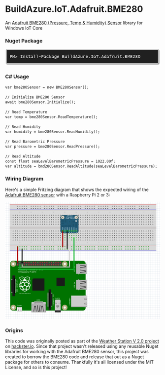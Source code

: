 # BuildAzure.IoT.Adafruit.BME280
An [Adafruit BME280 (Pressure, Temp &amp; Humidity) Sensor](https://learn.adafruit.com/adafruit-bme280-humidity-barometric-pressure-temperature-sensor-breakout) library for Windows IoT Core

### Nuget Package
[![BuildAzure.IoT.Adafruit.BME280 Nuget Package](NugetCommand.png)](https://www.nuget.org/packages/BuildAzure.IoT.Adafruit.BME280)

### C# Usage

    var bme280Sensor = new BME280Sensor();

    // Initialize BME280 Sensor
    await bme280Sensor.Initialize();

    // Read Temperature
    var temp = bme280Sensor.ReadTemperature();

    // Read Humidity
    var humidity = bme280Sensor.ReadHumidity();

    // Read Barometric Pressure
    var pressure = bme280Sensor.ReadPressure();

    // Read Altitude
    const float seaLevelBarometricPressure = 1022.00f;
    var altitude = bmd280Sensor.ReadAltitude(seaLevelBarometricPressure);

### Wiring Diagram
Here's a simple Fritzing diagram that shows the expected wiring of the [Adafruit BME280 sensor](https://learn.adafruit.com/adafruit-bme280-humidity-barometric-pressure-temperature-sensor-breakout) with a Raspberry Pi 2 or 3:

![BMD280 Raspberry Pi Wiring Diagram](BME280Fritzing.png)

### Origins
This code was originally posted as part of the [Weather Station V 2.0 project](https://www.hackster.io/windows-iot/weather-station-v-2-0-8abe16) on [hackster.io](http://hackster.io). Since that project wasn't released using any reusable Nuget libraries for working with the Adafruit BME280 sensor, this project was created to borrow the BME280 code and release that out as a Nuget package for others to consume. Thankfully it's all licensed under the MIT License, and so is this project!
